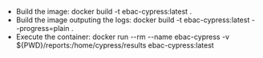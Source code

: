 * Build the image: docker build -t ebac-cypress:latest .
* Build the image outputing the logs: docker build -t ebac-cypress:latest --progress=plain .
* Execute the container: docker run --rm --name ebac-cypress -v ${PWD}/reports:/home/cypress/results ebac-cypress:latest
